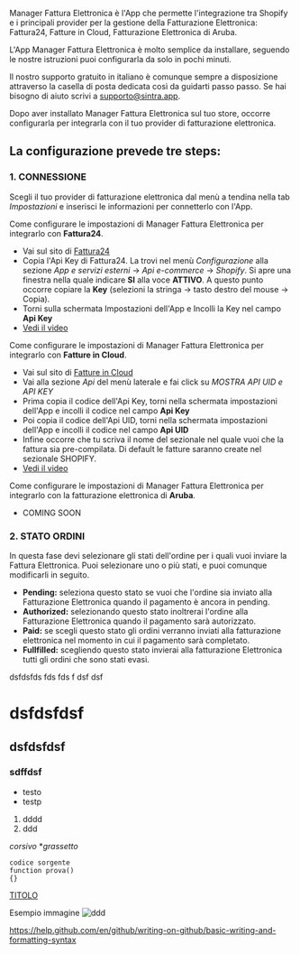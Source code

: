 Manager Fattura Elettronica è l'App che permette l'integrazione tra Shopify e i principali provider per la gestione della Fatturazione Elettronica: Fattura24, Fatture in Cloud, Fatturazione Elettronica di Aruba.

L'App Manager Fattura Elettronica è molto semplice da installare, seguendo le nostre istruzioni puoi configurarla da solo in pochi minuti.

Il nostro supporto gratuito in italiano è comunque sempre a disposizione attraverso la casella di posta dedicata così da guidarti passo passo. Se hai bisogno di aiuto scrivi a [supporto@sintra.app](mailto:supporto@sintra.app).

Dopo aver installato Manager Fattura Elettronica sul tuo store, occorre configurarla per integrarla con il tuo provider di fatturazione elettronica.

## La configurazione prevede tre steps:

### 1. CONNESSIONE
Scegli il tuo provider di fatturazione elettronica dal menù a tendina nella tab *Impostazioni* e inserisci le informazioni per connetterlo con l'App.   


Come configurare le impostazioni di Manager Fattura Elettronica per integrarlo con **Fattura24**.  

- Vai sul sito di [Fattura24](https://www.fattura24.com/)
- Copia l'Api Key di Fattura24. La trovi nel menù *Configurazione* alla sezione *App e servizi esterni* -> *Api e-commerce* -> *Shopify*. Si apre una finestra nella quale indicare **SI** alla voce **ATTIVO**. A questo punto occorre copiare la **Key** (selezioni la stringa -> tasto destro del mouse -> Copia).
- Torni sulla schermata Impostazioni dell'App e Incolli la Key nel campo **Api Key**
- [Vedi il video](https://managerfatturaelettronica.sintra.app/guida-all_installazione.html#step1)


Come configurare le impostazioni di Manager Fattura Elettronica per integrarlo con **Fatture in Cloud**.

- Vai sul sito di [Fatture in Cloud](https://secure.fattureincloud.it/)
- Vai alla sezione *Api* del menù laterale e fai click su *MOSTRA API UID e API KEY*
- Prima copia il codice dell'Api Key, torni nella schermata impostazioni dell'App e incolli il codice nel campo **Api Key**
- Poi copia il codice dell'Api UID, torni nella schermata impostazioni dell'App e incolli il codice nel campo **Api UID**
- Infine occorre che tu scriva il nome del sezionale nel quale vuoi che la fattura sia pre-compilata. Di default le fatture saranno create nel sezionale SHOPIFY.
- [Vedi il video](https://managerfatturaelettronica.sintra.app/guida-all_installazione.html#step1)


Come configurare le impostazioni di Manager Fattura Elettronica per integrarlo con la fatturazione elettronica di **Aruba**.

- COMING SOON


### 2. STATO ORDINI
In questa fase devi selezionare gli stati dell'ordine per i quali vuoi inviare la Fattura Elettronica. Puoi selezionare uno o più stati, e puoi comunque modificarli in seguito.

- **Pending:** seleziona questo stato se vuoi che l'ordine sia inviato alla Fatturazione Elettronica quando il pagamento è ancora in pending.
- **Authorized:** selezionando questo stato inoltrerai l'ordine alla Fatturazione Elettronica quando il pagamento sarà autorizzato.
- **Paid:** se scegli questo stato gli ordini verranno inviati alla fatturazione elettronica nel momento in cui il pagamento sarà completato.
- **Fullfilled:** scegliendo questo stato invierai alla fatturazione Elettronica tutti gli ordini che sono stati evasi.

dsfdsfds
fds
fds
f
dsf
dsf
# dsfdsfdsf
## dsfdsfdsf
### sdffdsf

- testo 
- testp

1. dddd
2. ddd

*corsivo* **grassetto* 

``` 
codice sorgente
function prova()
{}

```



[TITOLO](URL)

Esempio immagine
![ddd](https://covpk78932.i.lithium.com/html/assets/shopify_logo_og.svg?468313B33FF48F5143229E51EA3AB62A)

https://help.github.com/en/github/writing-on-github/basic-writing-and-formatting-syntax


